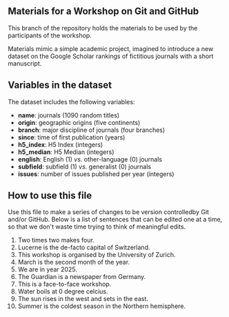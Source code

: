 ## Materials for a Workshop on Git and GitHub

This branch of the repository holds the materials to be used by the participants of the workshop. 

Materials mimic a simple academic project, imagined to introduce a new dataset on the Google Scholar rankings of fictitious journals with a short manuscript.

## Variables in the dataset

The dataset includes the following variables:

- **name**: journals (1090 random titles)
- **origin**: geographic origins (five continents)
- **branch**: major discipline of journals (four branches)
- **since**: time of first publication (years)
- **h5_index**: H5 Index (integers)
- **h5_median**: H5 Median (integers)
- **english**: English (1) *vs.* other-language (0) journals
- **subfield**: subfield (1) *vs.* generalist (0) journals
- **issues**: number of issues published per year (integers)

## How to use this file

Use this file to make a series of changes to be version controlledby Git and/or GitHub. Below is a list of sentences that can be edited one at a time, so that we don't waste time trying to think of meaningful edits.

1. Two times two makes four.
2. Lucerne is the de-facto capital of Switzerland.
3. This workshop is organised by the University of Zurich.
4. March is the second month of the year.
5. We are in year 2025.
6. The Guardian is a newspaper from Germany.
7. This is a face-to-face workshop.
8. Water boils at 0 degree celcius.
9. The sun rises in the west and sets in the east.
10. Summer is the coldest season in the Northern hemisphere.


